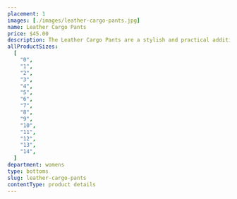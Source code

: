 ```yaml
---
placement: 1
images: [./images/leather-cargo-pants.jpg]
name: Leather Cargo Pants
price: $45.00
description: The Leather Cargo Pants are a stylish and practical addition to any wardrobe. The leather has been carefully treated and crafted to ensure a soft, supple texture that feels comfortable against the skin. The pants feature a semi-relaxed fit with a straight, cropped length, as well as a mid-rise waist, making them easy to wear and flattering on any body type.
allProductSizes:
  [
    "0",
    "1",
    "2",
    "3",
    "4",
    "5",
    "6",
    "7",
    "8",
    "9",
    "10",
    "11",
    "12",
    "13",
    "14",
  ]
department: womens
type: bottoms
slug: leather-cargo-pants
contentType: product details
---
```

